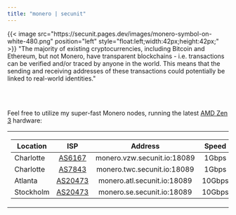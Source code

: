 ```yaml
---
title: "monero | secunit"
---
```


<p>
{{< image src="https://secunit.pages.dev/images/monero-symbol-on-white-480.png" position="left" style="float:left;width:42px;height:42px;" >}}
"The majority of existing cryptocurrencies, including Bitcoin and Ethereum, but not Monero, have transparent blockchains - i.e. transactions can be verified and/or traced by anyone in the world. This means that the sending and receiving addresses of these transactions could potentially be linked to real-world identities."
</p>

<br />
<br />

Feel free to utilize my super-fast Monero nodes, running the latest [AMD Zen 3](https://www.amd.com/en/products/cpu/amd-ryzen-9-5950x#product-specs) hardware:
<table style="width:100%">
<tr>
<td>

| Location | ISP | Address | Speed |
| --- | :---: | :----: | :----: |
| Charlotte | [AS6167](https://bgp.he.net/AS6167) | monero.vzw.secunit.io:18089 | 1Gbps |
| Charlotte | [AS7843](https://bgp.he.net/AS7843) | monero.twc.secunit.io:18089 | 1Gbps |
| Atlanta | [AS20473](https://bgp.he.net/AS20473) | monero.atl.secunit.io:18089 | 10Gbps |
| Stockholm | [AS20473](https://bgp.he.net/AS20473) | monero.se.secunit.io:18089 | 10Gbps |

</td>
</tr>
</table>
